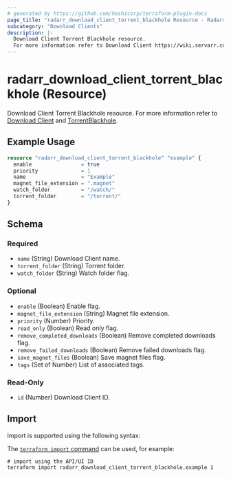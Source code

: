 ```yaml
---
# generated by https://github.com/hashicorp/terraform-plugin-docs
page_title: "radarr_download_client_torrent_blackhole Resource - Radarr"
subcategory: "Download Clients"
description: |-
  Download Client Torrent Blackhole resource.
  For more information refer to Download Client https://wiki.servarr.com/radarr/settings#download-clients and TorrentBlackhole https://wiki.servarr.com/radarr/supported#torrentblackhole.
---
```


# radarr_download_client_torrent_blackhole (Resource)

<!-- subcategory:Download Clients -->
Download Client Torrent Blackhole resource.
For more information refer to [Download Client](https://wiki.servarr.com/radarr/settings#download-clients) and [TorrentBlackhole](https://wiki.servarr.com/radarr/supported#torrentblackhole).

## Example Usage

```terraform
resource "radarr_download_client_torrent_blackhole" "example" {
  enable                = true
  priority              = 1
  name                  = "Example"
  magnet_file_extension = ".magnet"
  watch_folder          = "/watch/"
  torrent_folder        = "/torrent/"
}
```

<!-- schema generated by tfplugindocs -->
## Schema

### Required

- `name` (String) Download Client name.
- `torrent_folder` (String) Torrent folder.
- `watch_folder` (String) Watch folder flag.

### Optional

- `enable` (Boolean) Enable flag.
- `magnet_file_extension` (String) Magnet file extension.
- `priority` (Number) Priority.
- `read_only` (Boolean) Read only flag.
- `remove_completed_downloads` (Boolean) Remove completed downloads flag.
- `remove_failed_downloads` (Boolean) Remove failed downloads flag.
- `save_magnet_files` (Boolean) Save magnet files flag.
- `tags` (Set of Number) List of associated tags.

### Read-Only

- `id` (Number) Download Client ID.

## Import

Import is supported using the following syntax:

The [`terraform import` command](https://developer.hashicorp.com/terraform/cli/commands/import) can be used, for example:

```shell
# import using the API/UI ID
terraform import radarr_download_client_torrent_blackhole.example 1
```
